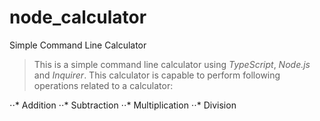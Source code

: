 # node_calculator
Simple Command Line Calculator

> This is a simple command line calculator using *TypeScript*, *Node.js* and *Inquirer*.
> This calculator is capable to perform following operations related to a calculator:

⋅⋅* Addition
⋅⋅* Subtraction
⋅⋅* Multiplication
⋅⋅* Division


